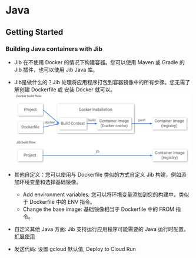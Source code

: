 # Java

## Getting Started
### Building Java containers with Jib
* Jib 在不使用 Docker 的情况下构建容器。您可以使用 Maven 或 Gradle 的 Jib 插件，也可以使用 Jib Java 库。
* Jib是做什么的？Jib 处理将应用程序打包到容器镜像中的所有步骤。您无需了解创建 Dockerfile 或 安装 Docker 就可以。
![Jib](../images/jib-build-docker-java-container-image2.png "Jib")

* 其他自定义：您可以使用与 Dockerfile 类似的方式自定义 Jib 构建，例如添加环境变量和选择基础镜像。
  - Add environment variables: 您可以将环境变量添加到您的构建中，类似于 Dockerfile 中的 ENV 指令。
  - Change the base image: 基础镜像相当于 Dockerfile 中的 FROM 指令。
* 自定义其他 Java 方面: Jib 支持运行应用程序可能需要的 Java 运行时配置。[扩展使用](https://github.com/GoogleContainerTools/jib/tree/master/jib-maven-plugin#extended-usage)
* 发送代码: 设置 gcloud 默认值, Deploy to Cloud Run
